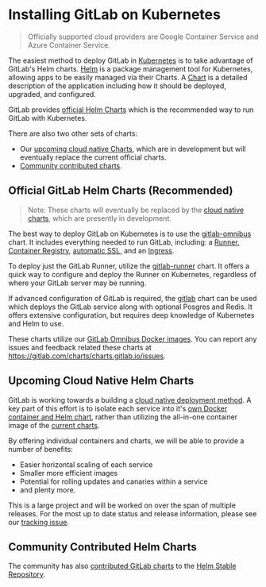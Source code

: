 # Installing GitLab on Kubernetes
> Officially supported cloud providers are Google Container Service and Azure Container Service.

The easiest method to deploy GitLab in [Kubernetes](https://kubernetes.io/) is
to take advantage of GitLab's Helm charts. [Helm] is a package
management tool for Kubernetes, allowing apps to be easily managed via their
Charts. A [Chart] is a detailed description of the application including how it
should be deployed, upgraded, and configured.

GitLab provides [official Helm Charts](#official-gitlab-helm-charts-recommended) which is the recommended way to run GitLab with Kubernetes.

There are also two other sets of charts:
* Our [upcoming cloud native Charts](#upcoming-cloud-native-helm-charts), which are in development but will eventually replace the current official charts.
* [Community contributed charts](#community-contributed-charts).

## Official GitLab Helm Charts (Recommended)
> Note: These charts will eventually be replaced by the [cloud native charts](https://gitlab.com/charts/helm.gitlab.io/), which are presently in development.

The best way to deploy GitLab on Kubernetes is to use the [gitlab-omnibus](gitlab_omnibus.md) chart. It includes everything needed to run GitLab, including: a [Runner](https://docs.gitlab.com/runner/), [Container Registry](https://docs.gitlab.com/ee/user/project/container_registry.html#gitlab-container-registry), [automatic SSL](https://github.com/kubernetes/charts/tree/master/stable/kube-lego), and an [Ingress](https://github.com/kubernetes/ingress/tree/master/controllers/nginx).

To deploy just the GitLab Runner, utilize the [gitlab-runner](gitlab_runner_chart.md) chart. It offers a quick way to configure and deploy the Runner on Kubernetes, regardless of where your GitLab server may be running.

If advanced configuration of GitLab is required, the [gitlab](gitlab_chart.md) chart can be used which deploys the GitLab service along with optional Posgres and Redis. It offers extensive configuration, but requires deep knowledge of Kubernetes and Helm to use.

These charts utilize our [GitLab Omnibus Docker images](https://docs.gitlab.com/omnibus/docker/README.html). You can report any issues and feedback related these charts at
https://gitlab.com/charts/charts.gitlab.io/issues.

## Upcoming Cloud Native Helm Charts

GitLab is working towards a building a [cloud native deployment method](https://gitlab.com/charts/helm.gitlab.io/blob/master/README.md). A key part of this effort is to isolate each service into it's [own Docker container and Helm chart](https://gitlab.com/gitlab-org/omnibus-gitlab/issues/2420), rather than utilizing the all-in-one container image of the [current charts](#official-gitlab-helm-charts-recommended).

By offering individual containers and charts, we will be able to provide a number of benefits:
* Easier horizontal scaling of each service
* Smaller more efficient images
* Potential for rolling updates and canaries within a service
* and plenty more.

This is a large project and will be worked on over the span of multiple releases. For the most up to date status and release information, please see our [tracking issue](https://gitlab.com/gitlab-org/omnibus-gitlab/issues/2420).

## Community Contributed Helm Charts

The community has also [contributed GitLab charts](https://github.com/kubernetes/charts/tree/master/stable/gitlab-ce) to the [Helm Stable Repository](https://github.com/kubernetes/charts#repository-structure). 

[chart]: https://github.com/kubernetes/charts
[helm]: https://github.com/kubernetes/helm/blob/master/README.md

